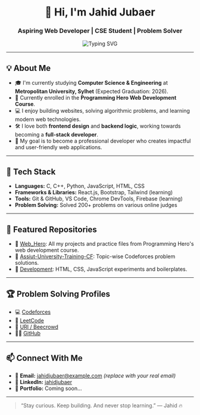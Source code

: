 <h1 align="center">👋 Hi, I'm Jahid Jubaer</h1>
<h3 align="center">Aspiring Web Developer | CSE Student | Problem Solver</h3>

<p align="center">
  <img src="https://readme-typing-svg.herokuapp.com?font=Fira+Code&weight=500&size=22&duration=3000&pause=1000&color=0AFFEF&center=true&vCenter=true&width=500&lines=Web+Development+Enthusiast;CSE+Student+%7C+MU%2C+Sylhet;Loves+to+build+and+break+things;Always+learning+new+techs" alt="Typing SVG" />
</p>

---

## 💡 About Me

- 🎓 I'm currently studying **Computer Science & Engineering** at **Metropolitan University, Sylhet** (Expected Graduation: 2026).
- 🌱 Currently enrolled in the **Programming Hero Web Development Course**.
- 💻 I enjoy building websites, solving algorithmic problems, and learning modern web technologies.
- 🛠️ I love both **frontend design** and **backend logic**, working towards becoming a **full-stack developer**.
- 🎯 My goal is to become a professional developer who creates impactful and user-friendly web applications.

---

## 🧰 Tech Stack

- **Languages:** C, C++, Python, JavaScript, HTML, CSS
- **Frameworks & Libraries:** React.js, Bootstrap, Tailwind (learning)
- **Tools:** Git & GitHub, VS Code, Chrome DevTools, Firebase (learning)
- **Problem Solving:** Solved 200+ problems on various online judges

---

## 🔗 Featured Repositories

- 🔸 [Web_Hero](https://github.com/jahidjubaer/Web_Hero): All my projects and practice files from Programming Hero's web development course.
- 🔸 [Assiut-University-Training-CF](https://github.com/jahidjubaer/Assiut-University-Training-CF): Topic-wise Codeforces problem solutions.
- 🔸 [Development](https://github.com/jahidjubaer/Development): HTML, CSS, JavaScript experiments and boilerplates.

---

## 🏆 Problem Solving Profiles

- 💻 [Codeforces](https://codeforces.com/profile/your_handle)
- 📘 [LeetCode](https://leetcode.com/your_handle)
- 🔎 [URI / Beecrowd](https://www.beecrowd.com.br/judge/en/profile/your_id)
- 👨‍💻 [GitHub](https://github.com/jahidjubaer)

---

## 📫 Connect With Me

- 🔹 **Email:** jahidjubaer@example.com *(replace with your real email)*
- 🔹 **LinkedIn:** [jahidjubaer](https://linkedin.com/in/jahidjubaer)
- 🔹 **Portfolio:** Coming soon...

---

> “Stay curious. Keep building. And never stop learning.” — Jahid 🔥

